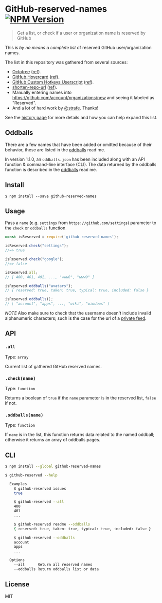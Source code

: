 # GitHub-reserved-names [![NPM Version][npm-image]][npm-url]

[npm-url]: https://npmjs.org/package/github-reserved-names
[npm-image]: https://img.shields.io/npm/v/github-reserved-names.svg

> Get a list, or check if a user or organization name is reserved by GitHub

This is *by no means a complete list* of reserved GitHub user/organization names.

The list in this repository was gathered from several sources:

* [Octotree](https://github.com/buunguyen/octotree/) ([ref](https://github.com/buunguyen/octotree/blob/master/src/adapters/github.js#L1-L12)).
* [GitHub Hovercard](https://github.com/Justineo/github-hovercard/) ([ref](https://github.com/Justineo/github-hovercard/blob/master/src/hovercard.js#L35-L42)).
* [GitHub Custom Hotkeys Userscript](https://github.com/Mottie/GitHub-userscripts/wiki/GitHub-custom-hotkeys) ([ref](https://github.com/Mottie/GitHub-userscripts/blob/master/github-custom-hotkeys.user.js#L58-L90)).
* [shorten-repo-url](https://github.com/bfred-it/shorten-repo-url) ([ref](https://github.com/bfred-it/shorten-repo-url/blob/master/index.js#L9)).
* Manually entering names into https://github.com/account/organizations/new and seeing it labeled as "Reserved".
* And a lot of hard work by [@strafe](https://github.com/strafe). Thanks!

See the [history page](./history.md) for more details and how you can help expand this list.

## Oddballs

There are a few names that have been added or omitted because of their behavior, these are listed in the [oddballs](./oddballs.md) read me.

In version 1.1.0, an `oddballs.json` has been included along with an API function & command-line interface (CLI). The data returned by the oddballs function is described in the [oddballs](./oddballs.md#oddballs-object-keys) read me.

## Install

```
$ npm install --save github-reserved-names
```

## Usage

Pass a `name` (e.g. `settings` from `https://github.com/settings`) parameter to the `check` or `oddballs` function.

```js
const isReserved = require('github-reserved-names');

isReserved.check("settings");
//=> true

isReserved.check("google");
//=> false

isReserved.all;
// [ 400, 401, 402, ..., "www8", "www9" ]

isReserved.oddballs("avatars");
// { reserved: true, taken: true, typical: true, included: false }

isReserved.oddballs();
// [ "account", "apps", ..., "wiki", "windows" ]
```

*NOTE* Also make sure to check that the username doesn't include invalid alphanumeric characters; such is the case for the url of a [private feed](./oddballs.md#private-feed).

## API

### `.all`

Type: `array`

Current list of gathered GitHub reserved names.

### `.check(name)`

Type: `function`

Returns a boolean of `true` if the `name` parameter is in the reserved list, `false` if not.

### `.oddballs(name)`

Type: `function`

If `name` is in the list, this function returns data related to the named oddball; otherwise it returns an array of oddballs pages.

## CLI

```bash
$ npm install --global github-reserved-names
```

```bash
$ github-reserved --help

  Examples
    $ github-reserved issues
    true

    $ github-reserved --all
    400
    401
    ...

    $ github-reserved readme --oddballs
    { reserved: true, taken: true, typical: true, included: false }

    $ github-reserved --oddballs
    account
    apps
    ...

  Options
    --all      Return all reserved names
    --oddballs Return oddballs list or data
```

## License

MIT
